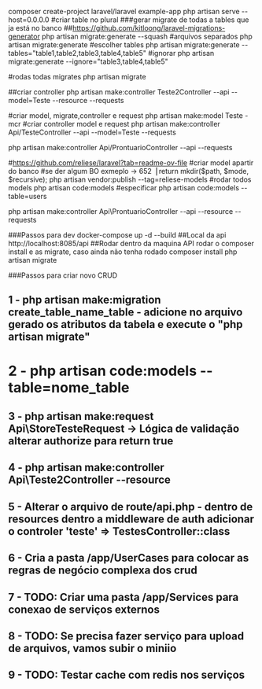 composer create-project laravel/laravel example-app
php artisan serve --host=0.0.0.0
#criar table no plural
###gerar migrate de todas a tables que ja está no banco
##https://github.com/kitloong/laravel-migrations-generator
php artisan migrate:generate --squash
#arquivos separados
php artisan migrate:generate
#escolher tables
php artisan migrate:generate --tables="table1,table2,table3,table4,table5"
#ignorar
php artisan migrate:generate --ignore="table3,table4,table5"

#rodas todas migrates
php artisan migrate

##criar controller
php artisan make:controller Teste2Controller --api --model=Teste --resource --requests

#criar model, migrate,controller e request
php artisan make:model Teste -mcr
#criar controller model e request
php artisan make:controller Api/TesteController --api --model=Teste --requests

php artisan make:controller Api/ProntuarioController --api  --requests


#https://github.com/reliese/laravel?tab=readme-ov-file
#criar model apartir do banco
#se der algum BO exmeplo -> 652▕         return mkdir($path, $mode, $recursive);
php artisan vendor:publish --tag=reliese-models
#rodar todos models
php artisan code:models
#especificar
php artisan code:models --table=users

php artisan make:controller Api\\ProntuarioController --api  --resource --requests


###Passos para dev
docker-compose up -d --build
##Local da api
http://localhost:8085/api
##Rodar dentro da maquina API rodar o composer install e  as migrate, caso ainda não tenha rodado
composer install
php artisan migrate

###Passos para criar novo CRUD
## 1 - php artisan make:migration create_table_name_table - adicione no arquivo gerado os atributos da tabela e execute o "php artisan migrate"
#  2 - php artisan code:models --table=nome_table
## 3 - php artisan make:request Api\\StoreTesteRequest -> Lógica de validação alterar authorize para return true
## 4 - php artisan make:controller Api\\Teste2Controller --resource
## 5 - Alterar o arquivo de route/api.php - dentro de resources dentro a middleware de auth adicionar o controler  'teste' => TestesController::class
## 6 - Cria a pasta /app/UserCases para colocar as regras de negócio complexa dos crud
## 7 - TODO: Criar uma pasta /app/Services para conexao de serviços externos
## 8 - TODO: Se precisa fazer serviço para upload de arquivos, vamos subir o miniio
## 9 - TODO: Testar cache com redis nos serviços
